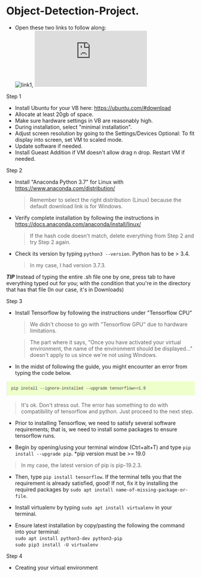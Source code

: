 # Object-Detection-Project. 
- Open these two links to follow along: <br/>
![link1](https://www.tensorflow.org/install/pip), ![link2](https://tensorflow-object-detection-api-tutorial.readthedocs.io/en/latest/install.html#general-remarks) 

Step 1 
- Install Ubuntu for your VB here: https://ubuntu.com/#download
- Allocate at least 20gb of space.
- Make sure hardware settings in VB are reasonably high.
- During installation, select "minimal installation".
- Adjust screen resolution by going to the Settings/Devices
  Optional: To fit display into screen, set VM to scaled mode.
- Update software if needed.
- Install Gueast Addition if VM doesn't allow drag n drop. Restart VM if needed.
  
 Step 2
 - Install "Anaconda Python 3.7" for Linux with https://www.anaconda.com/distribution/
   > Remember to select the right distribution (Linux) because the default download link is for Windows.
 - Verify complete installation by following the instructions in https://docs.anaconda.com/anaconda/install/linux/
   > If the hash code doesn't match, delete everything from Step 2 and try Step 2 again.
 - Check its version by typing `python3 --version`. Python has to be > 3.4.
   > In my case, I had version 3.7.3.
 
***TIP*** 
Instead of typing the entire .sh file one by one, press tab to have everything typed out for you; with the condition that you're in the directory that has that file (In our case, it's in Downloads)

 Step 3
 - Install Tensorflow by following the instructions under "Tensorflow CPU"
   > We didn't choose to go with "Tensorflow GPU" due to hardware limitations.
   
   > The part where it says, "Once you have activated your virtual environment, the name of the environment should be displayed..." doesn't apply to us since we're not using Windows.
 
 - In the midst of  following the guide, you might encounter an error from typing the code below.
 
 ![screenshot_1](sc1.png)
 
 > It's ok. Don't stress out. The error has something to do with compatibility of tensorflow and python. Just proceed to the next step.
 
 - Prior to installing Tensorflow, we need to satisfy several software requirements; that is, we need to install some packages to ensure tensorflow runs.
 
 - Begin by opening/using your terminal window (Ctrl+alt+T) and type `pip install --upgrade pip`. *pip version must be >= 19.0
 > In my case, the latest version of pip is pip-19.2.3. 
 
 - Then, type `pip install tensorflow`. If the terminal tells you that the requirement is already satisfied, good! If not, fix it by installing the required packages by `sudo apt install name-of-missing-package-or-file`.
 
 - Install virtualenv by typing `sudo apt install virtualenv` in your terminal.
 
 - Ensure latest installation by copy/pasting the following the command into your terminal: <br/>
  `sudo apt install python3-dev python3-pip` <br/>
  `sudo pip3 install -U virtualenv` <br/>
  
  Step 4
  - Creating your virtual environment
  
  

   
 
 
 
 
 
 
 
 
 
 
 
   
